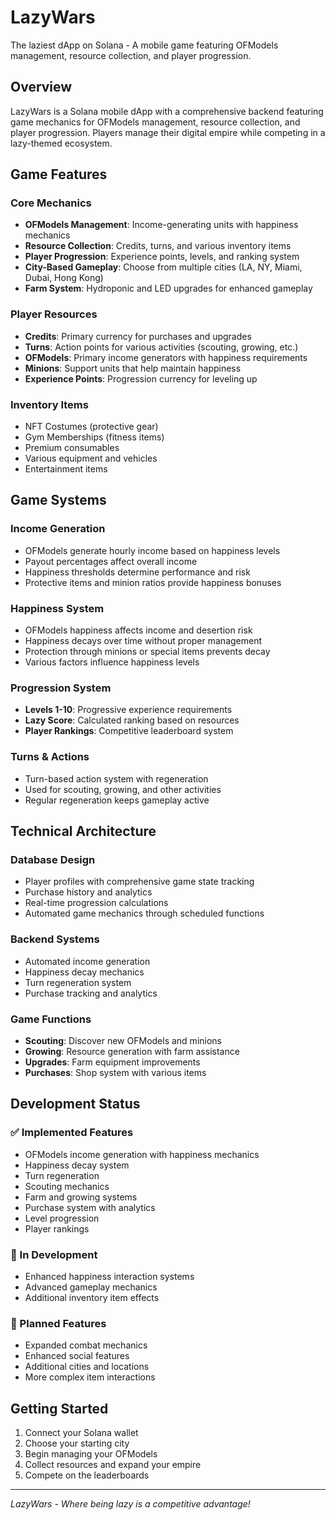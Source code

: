 # LazyWars

The laziest dApp on Solana - A mobile game featuring OFModels management, resource collection, and player progression.

## Overview

LazyWars is a Solana mobile dApp with a comprehensive backend featuring game mechanics for OFModels management, resource collection, and player progression. Players manage their digital empire while competing in a lazy-themed ecosystem.

## Game Features

### Core Mechanics
- **OFModels Management**: Income-generating units with happiness mechanics
- **Resource Collection**: Credits, turns, and various inventory items
- **Player Progression**: Experience points, levels, and ranking system
- **City-Based Gameplay**: Choose from multiple cities (LA, NY, Miami, Dubai, Hong Kong)
- **Farm System**: Hydroponic and LED upgrades for enhanced gameplay

### Player Resources
- **Credits**: Primary currency for purchases and upgrades
- **Turns**: Action points for various activities (scouting, growing, etc.)
- **OFModels**: Primary income generators with happiness requirements
- **Minions**: Support units that help maintain happiness
- **Experience Points**: Progression currency for leveling up

### Inventory Items
- NFT Costumes (protective gear)
- Gym Memberships (fitness items)
- Premium consumables
- Various equipment and vehicles
- Entertainment items

## Game Systems

### Income Generation
- OFModels generate hourly income based on happiness levels
- Payout percentages affect overall income
- Happiness thresholds determine performance and risk
- Protective items and minion ratios provide happiness bonuses

### Happiness System
- OFModels happiness affects income and desertion risk
- Happiness decays over time without proper management
- Protection through minions or special items prevents decay
- Various factors influence happiness levels

### Progression System
- **Levels 1-10**: Progressive experience requirements
- **Lazy Score**: Calculated ranking based on resources
- **Player Rankings**: Competitive leaderboard system

### Turns & Actions
- Turn-based action system with regeneration
- Used for scouting, growing, and other activities
- Regular regeneration keeps gameplay active

## Technical Architecture

### Database Design
- Player profiles with comprehensive game state tracking
- Purchase history and analytics
- Real-time progression calculations
- Automated game mechanics through scheduled functions

### Backend Systems
- Automated income generation
- Happiness decay mechanics
- Turn regeneration system
- Purchase tracking and analytics

### Game Functions
- **Scouting**: Discover new OFModels and minions
- **Growing**: Resource generation with farm assistance
- **Upgrades**: Farm equipment improvements
- **Purchases**: Shop system with various items

## Development Status

### ✅ Implemented Features
- OFModels income generation with happiness mechanics
- Happiness decay system
- Turn regeneration
- Scouting mechanics
- Farm and growing systems
- Purchase system with analytics
- Level progression
- Player rankings

### 🚧 In Development
- Enhanced happiness interaction systems
- Advanced gameplay mechanics
- Additional inventory item effects

### 🔄 Planned Features
- Expanded combat mechanics
- Enhanced social features
- Additional cities and locations
- More complex item interactions

## Getting Started

1. Connect your Solana wallet
2. Choose your starting city
3. Begin managing your OFModels
4. Collect resources and expand your empire
5. Compete on the leaderboards

---

*LazyWars - Where being lazy is a competitive advantage!*
